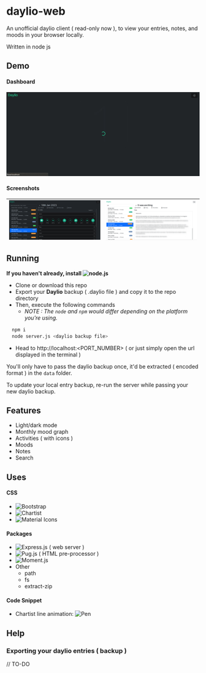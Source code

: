 # daylio-web

An unofficial daylio client ( read-only now ), to view your entries, notes, and moods in your browser locally.

Written in node js

## Demo
#### Dashboard
![Dashboard gif](img/demo.gif)
#### Screenshots
| ![Screenshot](img/dark_activities.png) | ![Screenshot](img/light_note.png) |
|---|---|

## Running

**If you haven't already, install ![node.js](https://nodejs.org/en)**

* Clone or download this repo
* Export your **Daylio** backup ( .daylio file ) and copy it to the repo directory
* Then, execute the following commands
    *  _NOTE : The `node` and `npm` would differ depending on the platform you're using._
```sh
  npm i
  node server.js <daylio backup file>
```

* Head to http://localhost:<PORT_NUMBER> ( or just simply open the url displayed in the terminal )


You'll only have to pass the daylio backup once, it'd be extracted ( encoded format ) in the `data` folder.

To update your local entry backup, re-run the server while passing your new daylio backup.

## Features

- Light/dark mode
- Monthly mood graph
- Activities ( with icons )
- Moods
- Notes
- Search

## Uses
#### CSS
 - ![Bootstrap](https://getbootstrap.com/)
 - ![Chartist](https://gionkunz.github.io/chartist-js/)
 - ![Material Icons](https://fonts.google.com/icons)
 
 #### Packages
 - ![Express.js](https://expressjs.com/) ( web server )
 - ![Pug.js](https://pugjs.org/) ( HTML pre-processor )
 - ![Moment.js](https://momentjs.com/)
 - Other
    * path
    * fs 
    * extract-zip

#### Code Snippet
* Chartist line animation: ![Pen](https://codepen.io/sdras/pen/oxNmRM)
## Help

### Exporting your daylio entries ( backup )
// TO-DO
